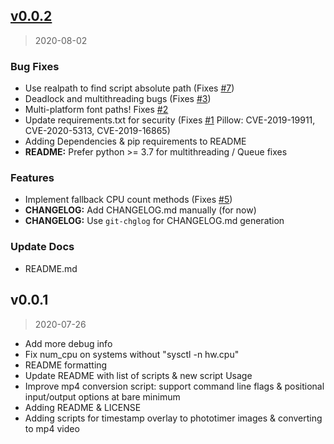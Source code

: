 
<a name="v0.0.2"></a>
## [v0.0.2](https://github.com/trinitronx/phototimer-script/compare/v0.0.1...v0.0.2)

> 2020-08-02

### Bug Fixes

* Use realpath to find script absolute path (Fixes [#7](https://github.com/trinitronx/phototimer-script/issues/7))
* Deadlock and multithreading bugs (Fixes [#3](https://github.com/trinitronx/phototimer-script/issues/3))
* Multi-platform font paths! Fixes [#2](https://github.com/trinitronx/phototimer-script/issues/2)
* Update requirements.txt for security (Fixes [#1](https://github.com/trinitronx/phototimer-script/issues/1) Pillow: CVE-2019-19911, CVE-2020-5313, CVE-2019-16865)
* Adding Dependencies & pip requirements to README
* **README:** Prefer python >= 3.7 for multithreading / Queue fixes

### Features

* Implement fallback CPU count methods (Fixes [#5](https://github.com/trinitronx/phototimer-script/issues/5))
* **CHANGELOG:** Add CHANGELOG.md manually (for now)
* **CHANGELOG:** Use `git-chglog` for CHANGELOG.md generation

### Update Docs


- README.md


<a name="v0.0.1"></a>
## v0.0.1

> 2020-07-26

* Add more debug info
* Fix num_cpu on systems without "sysctl -n hw.cpu"
* README formatting
* Update README with list of scripts & new script Usage
* Improve mp4 conversion script: support command line flags & positional input/output options at bare minimum
* Adding README & LICENSE
* Adding scripts for timestamp overlay to phototimer images & converting to mp4 video
